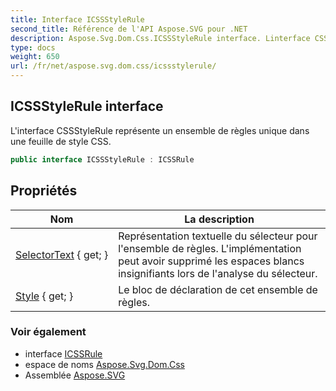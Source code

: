 ```yaml
---
title: Interface ICSSStyleRule
second_title: Référence de l'API Aspose.SVG pour .NET
description: Aspose.Svg.Dom.Css.ICSSStyleRule interface. Linterface CSSStyleRule représente un ensemble de règles unique dans une feuille de style CSS.
type: docs
weight: 650
url: /fr/net/aspose.svg.dom.css/icssstylerule/
---
```

## ICSSStyleRule interface

L'interface CSSStyleRule représente un ensemble de règles unique dans une feuille de style CSS.

```csharp
public interface ICSSStyleRule : ICSSRule
```

## Propriétés

| Nom | La description |
| --- | --- |
| [SelectorText](../../aspose.svg.dom.css/icssstylerule/selectortext/) { get; } | Représentation textuelle du sélecteur pour l'ensemble de règles. L'implémentation peut avoir supprimé les espaces blancs insignifiants lors de l'analyse du sélecteur. |
| [Style](../../aspose.svg.dom.css/icssstylerule/style/) { get; } | Le bloc de déclaration de cet ensemble de règles. |

### Voir également

* interface [ICSSRule](../icssrule/)
* espace de noms [Aspose.Svg.Dom.Css](../../aspose.svg.dom.css/)
* Assemblée [Aspose.SVG](../../)


